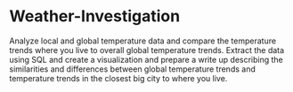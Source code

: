 # Weather-Investigation
Analyze local and global temperature data and 
compare the temperature trends where you live to overall global temperature trends.
Extract the data using SQL and create a visualization and prepare a write up describing the similarities and differences 
between global temperature trends and temperature trends in the closest big city to where you live. 
